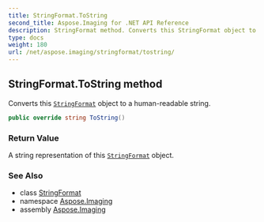 ```yaml
---
title: StringFormat.ToString
second_title: Aspose.Imaging for .NET API Reference
description: StringFormat method. Converts this StringFormat object to a humanreadable string
type: docs
weight: 180
url: /net/aspose.imaging/stringformat/tostring/
---
```

## StringFormat.ToString method

Converts this [`StringFormat`](../) object to a human-readable string.

```csharp
public override string ToString()
```

### Return Value

A string representation of this [`StringFormat`](../) object.

### See Also

* class [StringFormat](../)
* namespace [Aspose.Imaging](../../stringformat/)
* assembly [Aspose.Imaging](../../../)



